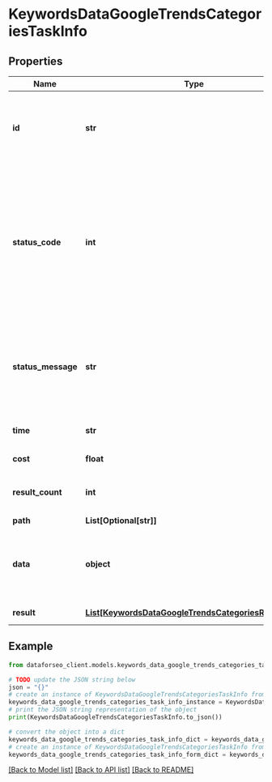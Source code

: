 # KeywordsDataGoogleTrendsCategoriesTaskInfo


## Properties

Name | Type | Description | Notes
------------ | ------------- | ------------- | -------------
**id** | **str** | task identifier unique task identifier in our system in the UUID format | [optional] 
**status_code** | **int** | status code of the task generated by DataForSEO, can be within the following range: 10000-60000 you can find the full list of the response codes here | [optional] 
**status_message** | **str** | informational message of the task you can find the full list of general informational messages here | [optional] 
**time** | **str** | execution time, seconds | [optional] 
**cost** | **float** | total tasks cost, USD | [optional] 
**result_count** | **int** | number of elements in the result array | [optional] 
**path** | **List[Optional[str]]** | URL path | [optional] 
**data** | **object** | contains the same parameters that you specified in the POST request | [optional] 
**result** | [**List[KeywordsDataGoogleTrendsCategoriesResultInfo]**](KeywordsDataGoogleTrendsCategoriesResultInfo.md) | array of results | [optional] 

## Example

```python
from dataforseo_client.models.keywords_data_google_trends_categories_task_info import KeywordsDataGoogleTrendsCategoriesTaskInfo

# TODO update the JSON string below
json = "{}"
# create an instance of KeywordsDataGoogleTrendsCategoriesTaskInfo from a JSON string
keywords_data_google_trends_categories_task_info_instance = KeywordsDataGoogleTrendsCategoriesTaskInfo.from_json(json)
# print the JSON string representation of the object
print(KeywordsDataGoogleTrendsCategoriesTaskInfo.to_json())

# convert the object into a dict
keywords_data_google_trends_categories_task_info_dict = keywords_data_google_trends_categories_task_info_instance.to_dict()
# create an instance of KeywordsDataGoogleTrendsCategoriesTaskInfo from a dict
keywords_data_google_trends_categories_task_info_form_dict = keywords_data_google_trends_categories_task_info.from_dict(keywords_data_google_trends_categories_task_info_dict)
```
[[Back to Model list]](../README.md#documentation-for-models) [[Back to API list]](../README.md#documentation-for-api-endpoints) [[Back to README]](../README.md)


